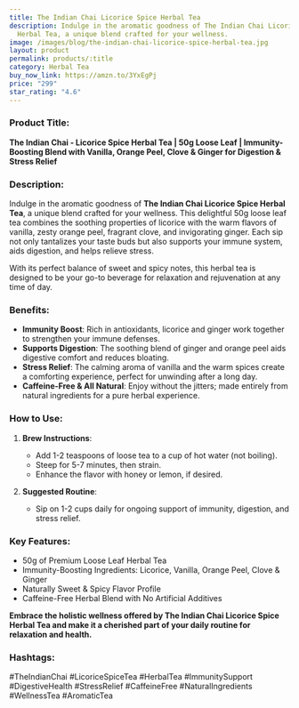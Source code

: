 ```yaml
---
title: The Indian Chai Licorice Spice Herbal Tea
description: Indulge in the aromatic goodness of The Indian Chai Licorice Spice
  Herbal Tea, a unique blend crafted for your wellness.
image: /images/blog/the-indian-chai-licorice-spice-herbal-tea.jpg
layout: product
permalink: products/:title
category: Herbal Tea
buy_now_link: https://amzn.to/3YxEgPj
price: "299"
star_rating: "4.6"
---
```

### Product Title:
**The Indian Chai - Licorice Spice Herbal Tea | 50g Loose Leaf | Immunity-Boosting Blend with Vanilla, Orange Peel, Clove & Ginger for Digestion & Stress Relief**

### Description:
Indulge in the aromatic goodness of **The Indian Chai Licorice Spice Herbal Tea**, a unique blend crafted for your wellness. This delightful 50g loose leaf tea combines the soothing properties of licorice with the warm flavors of vanilla, zesty orange peel, fragrant clove, and invigorating ginger. Each sip not only tantalizes your taste buds but also supports your immune system, aids digestion, and helps relieve stress.

With its perfect balance of sweet and spicy notes, this herbal tea is designed to be your go-to beverage for relaxation and rejuvenation at any time of day.

### Benefits:
- **Immunity Boost**: Rich in antioxidants, licorice and ginger work together to strengthen your immune defenses.
- **Supports Digestion**: The soothing blend of ginger and orange peel aids digestive comfort and reduces bloating.
- **Stress Relief**: The calming aroma of vanilla and the warm spices create a comforting experience, perfect for unwinding after a long day.
- **Caffeine-Free & All Natural**: Enjoy without the jitters; made entirely from natural ingredients for a pure herbal experience.

### How to Use:
1. **Brew Instructions**:
   - Add 1-2 teaspoons of loose tea to a cup of hot water (not boiling).
   - Steep for 5-7 minutes, then strain.
   - Enhance the flavor with honey or lemon, if desired.

2. **Suggested Routine**:
   - Sip on 1-2 cups daily for ongoing support of immunity, digestion, and stress relief.

### Key Features:
- 50g of Premium Loose Leaf Herbal Tea
- Immunity-Boosting Ingredients: Licorice, Vanilla, Orange Peel, Clove & Ginger
- Naturally Sweet & Spicy Flavor Profile
- Caffeine-Free Herbal Blend with No Artificial Additives

**Embrace the holistic wellness offered by The Indian Chai Licorice Spice Herbal Tea and make it a cherished part of your daily routine for relaxation and health.**

### Hashtags:
#TheIndianChai #LicoriceSpiceTea #HerbalTea #ImmunitySupport #DigestiveHealth #StressRelief #CaffeineFree #NaturalIngredients #WellnessTea #AromaticTea
